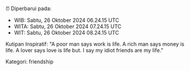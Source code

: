 ⏰ Diperbarui pada:
- WIB: Sabtu, 26 Oktober 2024 06.24.15 UTC
- WITA: Sabtu, 26 Oktober 2024 07.24.15 UTC
- WIT: Sabtu, 26 Oktober 2024 08.24.15 UTC

Kutipan Inspiratif:
"A poor man says work is life. A rich man says money is life. A lover says love is life but. I say my idiot friends are my life."


Kategori: friendship

